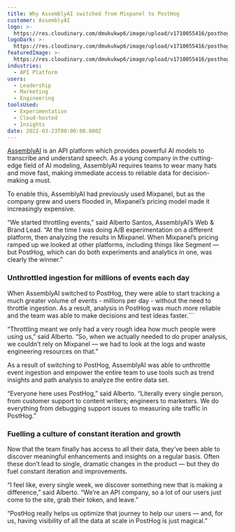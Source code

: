 ```yaml
---
title: Why AssemblyAI switched from Mixpanel to PostHog
customer: AssemblyAI
logo: >-
  https://res.cloudinary.com/dmukukwp6/image/upload/v1710055416/posthog.com/contents/images/customers/assemblyai/logo.svg
logoDark: >-
  https://res.cloudinary.com/dmukukwp6/image/upload/v1710055416/posthog.com/contents/images/customers/assemblyai/logo_dark.svg
featuredImage: >-
  https://res.cloudinary.com/dmukukwp6/image/upload/v1710055416/posthog.com/contents/images/customers/assemblyai/featured.png
industries:
  - API Platform
users:
  - Leadership
  - Marketing
  - Engineering
toolsUsed:
  - Experimentation
  - Cloud-hosted
  - Insights
date: 2022-03-23T00:00:00.000Z
---
```


[AssemblyAI](https://www.assemblyai.com/?utm_source=posthog&utm_campaign=case_study) is an API platform which provides powerful AI models to transcribe and understand speech. As a young company in the cutting-edge field of AI modeling, AssemblyAI requires teams to wear many hats and move fast, making immediate access to reliable data for decision-making a must.

To enable this, AssemblyAI had previously used Mixpanel, but as the company grew and users flooded in, Mixpanel’s pricing model made it increasingly expensive. 

“We started throttling events,” said Alberto Santos, AssemblyAI’s Web & Brand Lead. “At the time I was doing A/B experimentation on a different platform, then analyzing the results in Mixpanel. When Mixpanel’s pricing ramped up we looked at other platforms, including things like Segment — but PostHog, which can do both experiments and analytics in one, was clearly the winner.”

### Unthrottled ingestion for millions of events each day

When AssemblyAI switched to PostHog, they were able to start tracking a much greater volume of events - millions per day - without the need to throttle ingestion. As a result, analysis in PostHog was much more reliable and the team was able to make decisions and test ideas faster.```


<BorderWrapper>
<Quote
    imageSource="/images/customers/alberto.jpg"
    size="md"
    name="Alberto Santos"
    title="Web & Brand Lead, AssemblyAI"
    quote={`“PostHog helps us debug support issues, because we push errors to PostHog as events. It may not be exactly what PostHog was intended for, but it is really useful and shows how adaptable PostHog is.”`}
/>
</BorderWrapper>

“Throttling meant we only had a very rough idea how much people were using us,” said Alberto. “So, when we actually needed to do proper analysis, we couldn’t rely on Mixpanel — we had to look at the logs and waste engineering resources on that.”

As a result of switching to PostHog, AssemblyAI was able to unthrottle event ingestion and empower the entire team to use tools such as trend insights and path analysis to analyze the entire data set. 

“Everyone here uses PostHog,” said Alberto. “Literally every single person, from customer support to content writers; engineers to marketers. We do everything from debugging support issues to measuring site traffic in PostHog.”

<BorderWrapper>
<Quote
    imageSource="/images/customers/alberto.jpg"
    size="md"
    name="Alberto Santos"
    title="Web & Brand Lead, AssemblyAI"
    quote={`“Finally having a full view of what users do has helped us so much. It’s helped us improve conversion, improve our support, and optimize the user journey through the platform.”`}
/>
</BorderWrapper>

### Fuelling a culture of constant iteration and growth

Now that the team finally has access to all their data, they’ve been able to discover meaningful enhancements and insights on a regular basis. Often these don’t lead to single, dramatic changes in the product — but they do fuel constant iteration and improvements. 

“I feel like, every single week, we discover something new that is making a difference,” said Alberto. “We’re an API company, so a lot of our users just come to the site, grab their token, and leave.”

“PostHog really helps us optimize that journey to help our users — and, for us, having visibility of all the data at scale in PostHog is just magical.”
